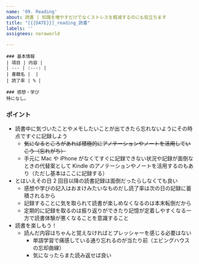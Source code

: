 ```yaml
---
name: '09. Reading'
about: 読書 | 知識を増やすだけでなくストレスを軽減するのにも役立ちます
title: "[{{DATE}}]_reading_読書"
labels: ''
assignees: noraworld

---
```


```
### 基本情報
| 項目 | 内容 |
| --- | :---: |
| 書籍名 |  |
| 読了率 | % |

### 感想・学び
特になし。
```

### ポイント
* 読書中に気づいたことやメモしたいことが出てきたら忘れないようにその時点ですぐに記録しよう
    * ~~気になるところがあれば積極的にアノテーションやノートを活用していこう（忘れがち）~~
    * 手元に Mac や iPhone がなくてすぐに記録できない状況や記録が面倒なときの代替案として Kindle のアノテーションやノートを活用するのもあり（ただし基本はここに記録する）
* とはいえその日 2 回目以降の読書記録は面倒だったらしなくても良い
    * 感想や学びの記入はおまけみたいなものだし読了率は次の日の記録に蓄積されるから
    * 記録することに気を取られて読書が楽しめなくなるのは本末転倒だから
    * 定期的に記録を取るのは振り返りができたり記憶が定着しやすくなる一方で読書体験が悪くなることを意識すること
* 読書を楽しもう！
    * 読んだ内容はちゃんと覚えなければとプレッシャーを感じる必要はない
        * 単語学習で痛感している通り忘れるのが当たり前（エビングハウスの忘却曲線）
        * 気になったらまた読み返せば良い
